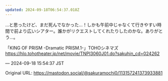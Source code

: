 ```yaml
---
updated: 2024-09-18T06:54:37.018Z
---
```


<p>…と思ったけど、まだ死んでなかった…！しかも午前中じゃなくて行きやすい時間で前より広いシアター。誰かがリクエストしてくれたりしたのかな。ありがとう…。</p><p>「KING OF PRISM -Dramatic PRISM.1-」TOHOシネマズ <br /><a href="https://hlo.tohotheater.jp/net/movie/TNPI3060J01.do?sakuhin_cd=024262" target="_blank" rel="nofollow noopener noreferrer" translate="no"><span class="invisible">https://</span><span class="ellipsis">hlo.tohotheater.jp/net/movie/T</span><span class="invisible">NPI3060J01.do?sakuhin_cd=024262</span></a></p>

&mdash; 2024-09-18 15:54:37 JST

Original URL: https://mastodon.social/@sakuramochi0/113157241373933881
